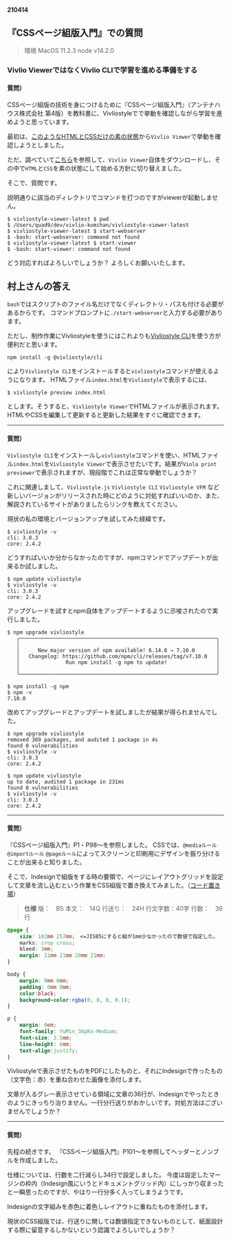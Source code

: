 #### 210414

## 『CSSページ組版入門』での質問

> 環境
> MacOS 11.2.3
> node v14.2.0

### Vivlio ViewerではなくVivlio CLIで学習を進める準備をする

#### 質問）

CSSページ組版の技術を身につけるために『CSSページ組版入門』（アンテナハウス株式会社 第4版）を教科書に、Vivliostyleでで挙動を確認しながら学習を進めようと思っています。

最初は、[このようなHTMLとCSSだけの素の状態](https://github.com/vivlio-kumihan/vivlio-kumihan)から`Vivlio Viewer`で挙動を確認しようとしました。

ただ、調べていて[こちら](https://docs.vivliostyle.org/#/ja/vivliostyle-viewer#%E4%BD%BF%E3%81%84%E6%96%B9)を参照して、`Vivlio Viewer`自体をダウンロードし、その中で`HTML`と`CSS`を素の状態にして始める方針に切り替えました。

そこで、質問です。

説明通りに該当のディレクトリでコマンドを打つのですがviewerが起動しません。

```
$ vivliostyle-viewer-latest $ pwd
$ /Users/quad9/dev/vivlio-kumihan/vivliostyle-viewer-latest
$ vivliostyle-viewer-latest $ start-webserver
$ -bash: start-webserver: command not found
$ vivliostyle-viewer-latest $ start-viewer
$ -bash: start-viewer: command not found
```

どう対応すればよろしいでしょうか？
よろしくお願いいたします。

## 村上さんの答え

`bash`ではスクリプトのファイル名だけでなくディレクトリ・パスも付ける必要があるからです。
コマンドプロンプトに`./start-webserver`と入力する必要があります。

ただし、制作作業にVivliostyleを使うにはこれよりも[Vivliostyle CLI](https://docs.vivliostyle.org/#/ja/vivliostyle-cli)を使う方が便利だと思います。

```
npm install -g @vivliostyle/cli
```

により`Vivliostyle CLI`をインストールすると`vivliostyle`コマンドが使えるようになります。 HTMLファイル`index.html`を`Vivliostyle`で表示するには、

```
$ vivliostyle preview index.html
```
とします。そうすると、`Vivliostyle Viewer`でHTMLファイルが表示されます。
HTMLやCSSを編集して更新すると更新した結果をすぐに確認できます。

---

#### 質問）

`Vivliostyle CLI`をインストールし`vivliostyle`コマンドを使い、HTMLファイル`index.html`を`Vivliostyle Viewer`で表示させたいです。結果が`Viola print previewer`で表示されますが、現段階でこれは正常な挙動でしょうか？

これに関連しまして、`Vivliostyle.js` `Vivliostyle CLI` `Vivliostyle VFM` など新しいバージョンがリリースされた時にどのように対処すればいいのか、また、解説されているサイトがありましたらリンクを教えてください。

現状の私の環境とバージョンアップを試してみた経緯です。

```
$ vivliostyle -v
cli: 3.0.3
core: 2.4.2
```

どうすればいいか分からなかったのですが、npmコマンドでアップデートが出来るか試しました。

```
$ npm update vivliostyle
$ vivliostyle -v
cli: 3.0.3
core: 2.4.2
```

アップグレードを試すとnpm自体をアップデートするように示唆されたので実行しました。

```
$ npm upgrade vivliostyle
   ╭────────────────────────────────────────────────────────────────╮
   │                                                                │
   │      New major version of npm available! 6.14.8 → 7.10.0       │
   │   Changelog: https://github.com/npm/cli/releases/tag/v7.10.0   │
   │               Run npm install -g npm to update!                │
   │                                                                │
   ╰────────────────────────────────────────────────────────────────╯
```

```
$ npm install -g npm
$ npm -v
7.10.0
```

改めてアップグレードとアップデートを試しましたが結果が得られませんでした。

```
$ npm upgrade vivliostyle
removed 369 packages, and audited 1 package in 4s
found 0 vulnerabilities
$ vivliostyle -v
cli: 3.0.3
core: 2.4.2
```

```
$ npm update vivliostyle
up to date, audited 1 package in 231ms
found 0 vulnerabilities
$ vivliostyle -v
cli: 3.0.3
core: 2.4.2
```

---

#### 質問）

『CSSページ組版入門』P1・P98〜を参照しました。
CSSでは、`@mediaルール` `@importルール` `@pageルール`によってスクリーンと印刷用にデザインを振り分けることが出来ると知りました。

そこで、Indesignで組版をする時の要領で、ページにレイアウトグリッドを設定して文章を流し込むという作業をCSS組版で置き換えてみました。（[コード置き場](https://github.com/vivlio-kumihan/vivlio-kumihan)）

> __仕様__
版：　B5
本文：　14Q
行送り：　24H
行文字数：40字
行数：　36行


``` css
@page {
    size: 182mm 257mm;　<=JISB5にすると縦が1mm少なかったので数値で指定した。
    marks: crop cross;
    bleed: 3mm;
    margin: 21mm 21mm 20mm 21mm;
}

body {
    margin: 0mm 0mm;
    padding: 0mm 0mm;
    color:black;
    background-color:rgba(0, 0, 0, 0.1);
}

p {
    margin: 0em;
    font-family: YuMin_36pKn-Medium;
    font-size: 3.5mm;
    line-height: 6mm;
    text-align:justify;
}
```

Vivliostyleで表示させたものをPDFにしたものと、それにIndesignで作ったもの（文字色：赤）を重ね合わせた画像を添付します。

文章が入るグレー表示させている領域に文章の36行が、Indesignでやったときのようにきっちり治りません。一行分行送りがおかしいです。対処方法はございませんでしょうか？

---

#### 質問）

先程の続きです。
『CSSページ組版入門』P101〜を参照してヘッダーとノンブルを作成しました。

仕様については、行数を二行減らし34行で設定しました。
今度は設定したマージンの枠内（Indesign風にいうとドキュメントグリッド内）にしっかり収まったと一瞬思ったのですが、やはり一行分多く入ってしまうようです。

Indesignの文字組みを赤色に着色しレイアウトに重ねたものを添付します。

現状のCSS組版では、行送りに関しては数値指定できないものとして、紙面設計する際に留意するしかないという認識でよろしいでしょうか？

